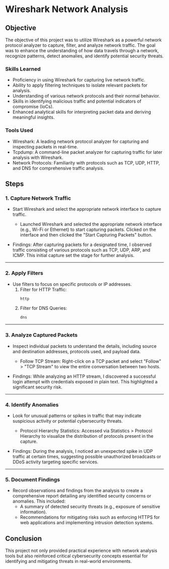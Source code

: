 # Wireshark Network Analysis

## Objective

The objective of this project was to utilize Wireshark as a powerful network protocol analyzer to capture, filter, and analyze network traffic. The goal was to enhance the understanding of how data travels through a network, recognize patterns, detect anomalies, and identify potential security threats.

### Skills Learned

- Proficiency in using Wireshark for capturing live network traffic.
- Ability to apply filtering techniques to isolate relevant packets for analysis.
- Understanding of various network protocols and their normal behavior.
- Skills in identifying malicious traffic and potential indicators of compromise (IoCs).
- Enhanced analytical skills for interpreting packet data and deriving meaningful insights.

### Tools Used

- Wireshark: A leading network protocol analyzer for capturing and inspecting packets in real-time.
- Tcpdump: A command-line packet analyzer for capturing traffic for later analysis with Wireshark.
- Network Protocols: Familiarity with protocols such as TCP, UDP, HTTP, and DNS for comprehensive traffic analysis.

## Steps

### 1. Capture Network Traffic
- Start Wireshark and select the appropriate network interface to capture traffic.
  - Launched Wireshark and selected the appropriate network interface (e.g., Wi-Fi or Ethernet) to start capturing packets. Clicked on the interface and then clicked the "Start Capturing Packets" button.

- Findings: After capturing packets for a designated time, I observed traffic consisting of various protocols such as TCP, UDP, ARP, and ICMP. This initial capture set the stage for further analysis.

---

### 2. Apply Filters
- Use filters to focus on specific protocols or IP addresses.
  1. Filter for HTTP Traffic:
     ```bash
     http
  2. Filter for DNS Queries:
     ```bash
     dns

---

### 3. Analyze Captured Packets
- Inspect individual packets to understand the details, including source and destination addresses, protocols used, and payload data.
   - Follow TCP Stream: Right-click on a TCP packet and select "Follow" > "TCP Stream" to view the entire conversation between two hosts.

- Findings: While analyzing an HTTP stream, I discovered a successful login attempt with credentials exposed in plain text. This highlighted a significant security risk.

---

### 4. Identify Anomalies
- Look for unusual patterns or spikes in traffic that may indicate suspicious activity or potential cybersecurity threats.
   - Protocol Hierarchy Statistics: Accessed via Statistics > Protocol Hierarchy to visualize the distribution of protocols present in the capture.

- Findings: During the analysis, I noticed an unexpected spike in UDP traffic at certain times, suggesting possible unauthorized broadcasts or DDoS activity targeting specific services.

---

### 5. Document Findings
- Record observations and findings from the analysis to create a comprehensive report detailing any identified security concerns or anomalies. This included:
   - A summary of detected security threats (e.g., exposure of sensitive information).
   - Recommendations for mitigating risks such as enforcing HTTPS for web applications and implementing intrusion detection systems.


## Conclusion

This project not only provided practical experience with network analysis tools but also reinforced critical cybersecurity concepts essential for identifying and mitigating threats in real-world environments.
